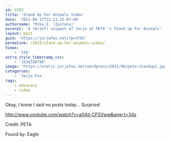 ```yaml
---
id: 4783
title: 'Stand Up For Animals Video'
date: '2012-06-17T12:13:33-07:00'
authorname: 'Mika E. (Ipstenu)'
excerpt: 'A (brief) snippet of Jorja at PETA''s Stand up For Animals'
layout: post
guid: 'https://jorjafox.net/?p=4783'
permalink: /2012/stand-up-for-animals-video/
Views:
    - '316'
astra_style_timestamp_css:
    - '1634338740'
image: 'https://static.jorjafox.net/wordpress/2012/06/peta-standup1.jpg'
categories:
    - 'Jorja Fox'
tags:
    - advocacy
    - video
---
```


Okay, I know I said no posts today... Surprise!

http://www.youtube.com/watch?v=a04d-CFSVww&amp;t=34s

Credit: PETA

Found by: Eagle
